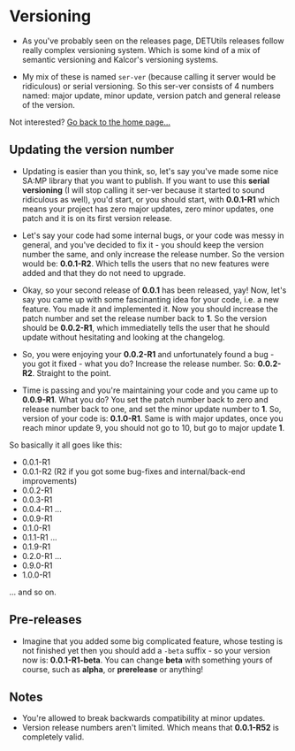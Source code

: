 # Versioning
- As you've probably seen on the releases page, DETUtils releases follow really complex versioning system. Which is some kind of a mix of semantic versioning and Kalcor's versioning systems.

- My mix of these is named `ser-ver` (because calling it server would be ridiculous) or serial versioning. So this ser-ver consists of 4 numbers named: major update, minor update, version patch and general release of the version.

Not interested? [Go back to the home page...](../README.md)

## Updating the version number
- Updating is easier than you think, so, let's say you've made some nice SA:MP library that you want to publish. If you want to use this **serial versioning** (I will stop calling it ser-ver because it started to sound ridiculous as well), you'd start, or you should start, with **0.0.1-R1** which means your project has zero major updates, zero minor updates, one patch and it is on its first version release.

- Let's say your code had some internal bugs, or your code was messy in general, and you've decided to fix it - you should keep the version number the same, and only increase the release number. So the version would be: **0.0.1-R2**. Which tells the users that no new features were added and that they do not need to upgrade.

- Okay, so your second release of **0.0.1** has been released, yay! Now, let's say you came up with some fascinanting idea for your code, i.e. a new feature. You made it and implemented it. Now you should increase the patch number and set the release number back to **1**. So the version should be **0.0.2-R1**, which immediatelly tells the user that he should update without hesitating and looking at the changelog.

- So, you were enjoying your **0.0.2-R1** and unfortunately found a bug - you got it fixed - what you do? Increase the release number. So: **0.0.2-R2**. Straight to the point.

- Time is passing and you're maintaining your code and you came up to **0.0.9-R1**. What you do? You set the patch number back to zero and release number back to one, and set the minor update number to **1**. So, version of your code is: **0.1.0-R1**. Same is with major updates, once you reach minor update 9, you should not go to 10, but go to major update **1**.

So basically it all goes like this:
- 0.0.1-R1
- 0.0.1-R2 (R2 if you got some bug-fixes and internal/back-end improvements)
- 0.0.2-R1
- 0.0.3-R1
- 0.0.4-R1
...
- 0.0.9-R1
- 0.1.0-R1
- 0.1.1-R1
...
- 0.1.9-R1
- 0.2.0-R1
...
- 0.9.0-R1
- 1.0.0-R1

... and so on.

## Pre-releases
- Imagine that you added some big complicated feature, whose testing is not finished yet then you should add a `-beta` suffix - so your version now is: **0.0.1-R1-beta**. You can change **beta** with something yours of course, such as **alpha**, or **prerelease** or anything!

## Notes

- You're allowed to break backwards compatibility at minor updates.
- Version release numbers aren't limited. Which means that **0.0.1-R52** is completely valid.
